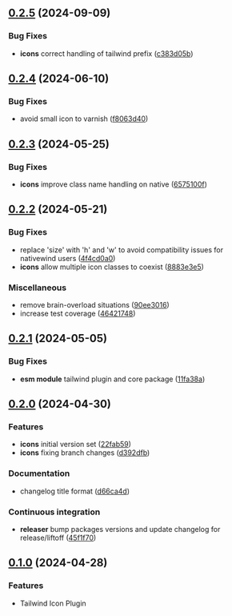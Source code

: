 ## [0.2.5](https://github.com/rocketclimb/rocketicons/compare/v0.4.2...v0.4.3) (2024-09-09)

### Bug Fixes

- **icons** correct handling of tailwind prefix ([c383d05b](https://github.com/rocketclimb/rocketicons/commit/c383d05b0777eac03de994cb8a17d10057dac81c))

## [0.2.4](https://github.com/rocketclimb/rocketicons/compare/v0.3.4-release...v0.4.0) (2024-06-10)

### Bug Fixes

- avoid small icon to varnish ([f8063d40](https://github.com/rocketclimb/rocketicons/commit/f8063d4035ad1872c54d2db5d13a801534e8e199))

## [0.2.3](https://github.com/rocketclimb/rocketicons/compare/v0.3.3...v0.3.4) (2024-05-25)

### Bug Fixes

- **icons** improve class name handling on native ([6575100f](https://github.com/rocketclimb/rocketicons/commit/6575100fa60dd11dd3086225d25ebc532805cda2))

## [0.2.2](https://github.com/rocketclimb/rocketicons/compare/v0.3.1...v0.3.2) (2024-05-21)

### Bug Fixes

- replace 'size' with 'h' and 'w' to avoid compatibility issues for nativewind users ([4f4cd0a0](https://github.com/rocketclimb/rocketicons/commit/4f4cd0a0a1bf3a8d31a46b87e316147f1eabd893))
- **icons** allow multiple icon classes to coexist ([8883e3e5](https://github.com/rocketclimb/rocketicons/commit/8883e3e5eda09af88be332383d0afd6cc7cbc13e))

### Miscellaneous

- remove brain-overload situations ([90ee3016](https://github.com/rocketclimb/rocketicons/commit/90ee301680f7a1cb96d3d43d27e8ac510ddf1de9))
- increase test coverage ([46421748](https://github.com/rocketclimb/rocketicons/commit/4642174815b6d00a707ac9f41dfa7c9918e17aa7))

## [0.2.1](https://github.com/rocketclimb/rocketicons/compare/v0.2.1...v0.2.2) (2024-05-05)

### Bug Fixes

- **esm module** tailwind plugin and core package ([11fa38a](https://github.com/rocketclimb/rocketicons/commit/11fa38a9385a937f69afc499148b9063728e4594))

## [0.2.0](https://github.com/rocketclimb/rocketicons/compare/v0.1.0...v0.2.0) (2024-04-30)

### Features

- **icons** initial version set ([22fab59](https://github.com/rocketclimb/rocketicons/commit/22fab597d3528ee244f97d0a2a94eacab1c9dc20))
- **icons** fixing branch changes ([d392dfb](https://github.com/rocketclimb/rocketicons/commit/d392dfbce5cfd53ccd3ae8819aecae40d3d77886))

### Documentation

- changelog title format ([d66ca4d](https://github.com/rocketclimb/rocketicons/commit/d66ca4d60c9d595f75a65352d3aba432a9e3b173))

### Continuous integration

- **releaser** bump packages versions and update changelog for release/liftoff ([45f1f70](https://github.com/rocketclimb/rocketicons/commit/45f1f70b81a84c35147a69065bcfc476decc7a2d))

## [0.1.0](https://github.com/rocketclimb/rocketicons/compare/v0.0.0...v0.1.0) (2024-04-28)

### Features

- Tailwind Icon Plugin

